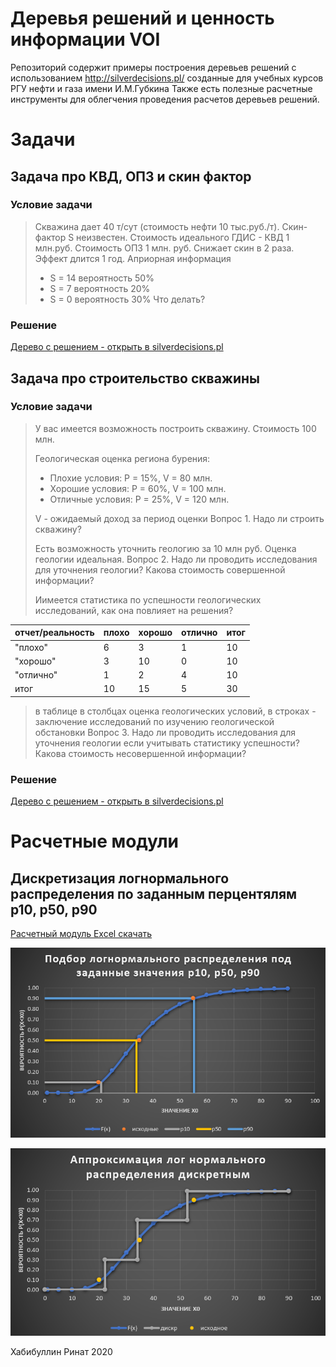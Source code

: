 # Деревья решений и ценность информации VOI 
Репозиторий содержит примеры построения деревьев решений с использованием http://silverdecisions.pl/ созданные для учебных курсов РГУ нефти и газа имени И.М.Губкина
Также есть полезные расчетные инструменты для облегчения проведения расчетов деревьев решений.

# Задачи

## Задача про КВД, ОПЗ и скин фактор

### Условие задачи
> Скважина дает 40 т/сут  (стоимость нефти 10 тыс.руб./т). 
> Скин-фактор S неизвестен. 
> Стоимость идеального ГДИС - КВД  1 млн.руб. 
> Стоимость ОПЗ  1 млн. руб.  Снижает скин в 2 раза. Эффект длится 1 год.
> Априорная информация 
> * S = 14  вероятность 50%
> * S = 7 вероятность 20%
> * S = 0 вероятность 30%
> Что делать?

### Решение

[Дерево с решением - открыть в silverdecisions.pl](http://silverdecisions.pl/SilverDecisions.html?LOAD_SD_TREE_JSON=https://raw.githubusercontent.com/khabibullinra/decision_tree_examples/main/silverdecision_examples/%D0%97%D0%B0%D0%B4%D0%B0%D1%87%D0%B0_%D0%BF%D1%80%D0%BE_%D0%9A%D0%92%D0%94_%D0%9E%D0%9F%D0%97_%D0%B8_%D1%81%D0%BA%D0%B8%D0%BD.json)


## Задача про строительство скважины
 
### Условие задачи
> У вас имеется возможность построить скважину.
> Стоимость 100 млн.
>
> Геологическая оценка региона бурения:
> * Плохие условия:  Р = 15%, V = 80 млн. 
> * Хорошие условия:  Р = 60%, V = 100 млн. 
> * Отличные условия:  Р = 25%, V = 120 млн. 
>
> V - ожидаемый доход за период оценки
> Вопрос 1. Надо ли строить скважину? 
>
> Есть возможность уточнить геологию за 10 млн руб. Оценка геологии идеальная.
> Вопрос 2. Надо ли проводить исследования для уточнения геологии? Какова стоимость совершенной информации?
>
> Иимеется статистика по успешности геологических исследований, как она повлияет на решения?

|отчет/реальность| плохо | хорошо|отлично| итог|
|---|---|---|---|---|
|"плохо"| 6 | 3 | 1|  10|
|"хорошо"| 3 | 10 | 0|  10|
|"отлично"| 1 | 2 | 4|  10|
|итог| 10 | 15 | 5|  30|
>
> в таблице в столбцах оценка геологических условий, в строках - заключение исследований по изучению геологической обстановки
> Вопрос 3. Надо ли проводить исследования для уточнения геологии если учитывать статистику успешности? Какова стоимость несовершенной информации?

### Решение
[Дерево с решением - открыть в silverdecisions.pl](http://silverdecisions.pl/SilverDecisions.html?LOAD_SD_TREE_JSON=https://raw.githubusercontent.com/khabibullinra/decision_tree_examples/main/silverdecision_examples/%D0%97%D0%B0%D0%B4%D0%B0%D1%87%D0%B0_%D0%BF%D1%80%D0%BE_%D1%81%D1%82%D1%80%D0%BE%D0%B8%D1%82%D0%B5%D0%BB%D1%8C%D1%81%D1%82%D0%B2%D0%BE_%D1%81%D0%BA%D0%B2%D0%B0%D0%B6%D0%B8%D0%BD%D1%8B_%D0%B8_%D0%B8%D1%81%D1%81%D0%BB%D0%B5%D0%B4%D0%BE%D0%B2%D0%B0%D0%BD%D0%B8%D1%8F.json)


# Расчетные модули

## Дискретизация логнормального распределения по заданным перцентялям p10, p50, p90

[Расчетный модуль Excel скачать](https://github.com/khabibullinra/decision_tree_examples/raw/main/excel_utilities/%D0%A0%D0%B0%D1%81%D1%87%D0%B5%D1%82_%D0%B4%D0%B8%D1%81%D0%BA%D1%80%D0%B5%D1%82%D0%BD%D0%BE%D0%B3%D0%BE_%D0%BB%D0%BE%D0%B3%D0%BD%D0%BE%D1%80%D0%BC%D0%B0%D0%BB%D1%8C%D0%BD%D0%BE%D0%B3%D0%BE_%D1%80%D0%B0%D1%81%D0%BF%D1%80%D0%B5%D0%B4%D0%B5%D0%BB%D0%B5%D0%BD%D0%B8%D1%8F.xlsx)

![Подбор логнормального распределения](/pics/excel1.png)

![Аппроксимация логнормального распределения дискретным](/pics/excel2.png)

Хабибуллин Ринат
2020
